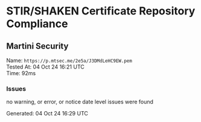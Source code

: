 # STIR/SHAKEN Certificate Repository Compliance

## Martini Security

Name: `https://p.mtsec.me/2e5a/J3DMdLeHC9EW.pem`\
Tested At: 04 Oct 24 16:21 UTC\
Time: 92ms

### Issues

no warning, or error, or notice date level issues were found

Generated: 04 Oct 24 16:29 UTC